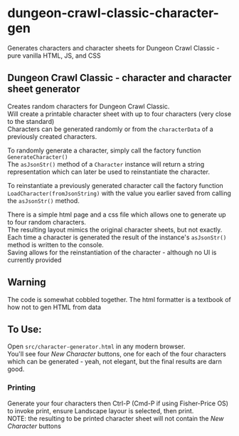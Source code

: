 # dungeon-crawl-classic-character-gen  
Generates characters and character sheets for Dungeon Crawl Classic  - pure vanilla HTML, JS, and CSS
    
## Dungeon Crawl Classic - character and character sheet generator  
  
Creates random characters for Dungeon Crawl Classic.   
Will create a printable character sheet with up to four characters (very close to the standard)   
Characters can be generated randomly or from the `characterData` of a previously created characters.  
  
To randomly generate a character, simply call the factory function `GenerateCharacter()`  
The `asJsonStr()` method of a `Character` instance will return a string representation which can later be used to reinstantiate the character.  
  
To reinstantiate a previously generated character call the factory function `LoadCharacter(fromJsonString)` with the value you earlier saved from calling the `asJsonStr()` method.  
  
There is a simple html page and a css file which allows one to generate up to four random characters.  
The resulting layout mimics the original character sheets, but not exactly.  
Each time a character is generated the result of the instance's `asJsonStr()` method is written to the console.  
Saving allows for the reinstantiation of the character - although no UI is currently provided  
  
## Warning  
The code is somewhat cobbled together. The html formatter is a textbook of how not to gen HTML from data  
  
## To Use:  
  
Open `src/character-generator.html` in any modern browser.  
You'll see four _New Character_ buttons, one for each of the four characters which can be generated - yeah, not elegant, but the final results are darn good.  
  
### Printing  
Generate your four characters then Ctrl-P (Cmd-P if using Fisher-Price OS) to invoke print, ensure Landscape layour is selected, then print.  
NOTE: the resulting to be printed character sheet will not contain the _New Character_ buttons   
